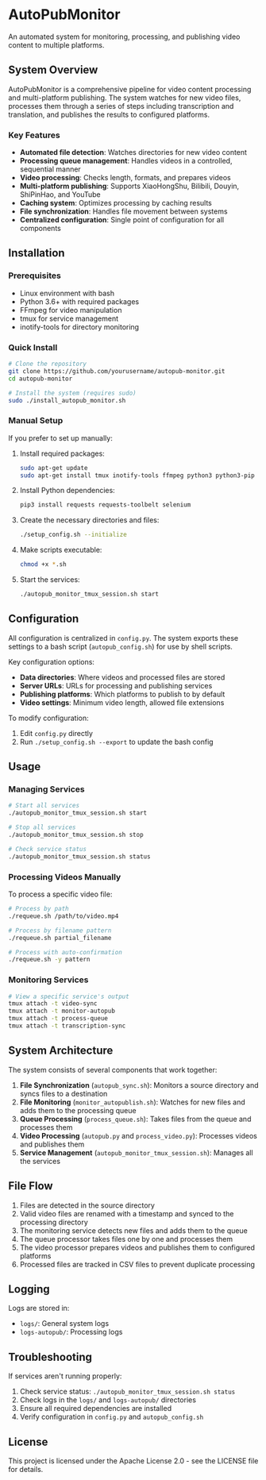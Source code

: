 # AutoPubMonitor

An automated system for monitoring, processing, and publishing video content to multiple platforms.

## System Overview

AutoPubMonitor is a comprehensive pipeline for video content processing and multi-platform publishing. The system watches for new video files, processes them through a series of steps including transcription and translation, and publishes the results to configured platforms.

### Key Features

- **Automated file detection**: Watches directories for new video content
- **Processing queue management**: Handles videos in a controlled, sequential manner
- **Video processing**: Checks length, formats, and prepares videos
- **Multi-platform publishing**: Supports XiaoHongShu, Bilibili, Douyin, ShiPinHao, and YouTube
- **Caching system**: Optimizes processing by caching results
- **File synchronization**: Handles file movement between systems
- **Centralized configuration**: Single point of configuration for all components

## Installation

### Prerequisites

- Linux environment with bash
- Python 3.6+ with required packages
- FFmpeg for video manipulation
- tmux for service management
- inotify-tools for directory monitoring

### Quick Install

```bash
# Clone the repository
git clone https://github.com/yourusername/autopub-monitor.git
cd autopub-monitor

# Install the system (requires sudo)
sudo ./install_autopub_monitor.sh
```

### Manual Setup

If you prefer to set up manually:

1. Install required packages:
   ```bash
   sudo apt-get update
   sudo apt-get install tmux inotify-tools ffmpeg python3 python3-pip rsync
   ```

2. Install Python dependencies:
   ```bash
   pip3 install requests requests-toolbelt selenium
   ```

3. Create the necessary directories and files:
   ```bash
   ./setup_config.sh --initialize
   ```

4. Make scripts executable:
   ```bash
   chmod +x *.sh
   ```

5. Start the services:
   ```bash
   ./autopub_monitor_tmux_session.sh start
   ```

## Configuration

All configuration is centralized in `config.py`. The system exports these settings to a bash script (`autopub_config.sh`) for use by shell scripts.

Key configuration options:

- **Data directories**: Where videos and processed files are stored
- **Server URLs**: URLs for processing and publishing services
- **Publishing platforms**: Which platforms to publish to by default
- **Video settings**: Minimum video length, allowed file extensions

To modify configuration:

1. Edit `config.py` directly
2. Run `./setup_config.sh --export` to update the bash config

## Usage

### Managing Services

```bash
# Start all services
./autopub_monitor_tmux_session.sh start

# Stop all services
./autopub_monitor_tmux_session.sh stop

# Check service status
./autopub_monitor_tmux_session.sh status
```

### Processing Videos Manually

To process a specific video file:

```bash
# Process by path
./requeue.sh /path/to/video.mp4

# Process by filename pattern
./requeue.sh partial_filename

# Process with auto-confirmation
./requeue.sh -y pattern
```

### Monitoring Services

```bash
# View a specific service's output
tmux attach -t video-sync
tmux attach -t monitor-autopub
tmux attach -t process-queue
tmux attach -t transcription-sync
```

## System Architecture

The system consists of several components that work together:

1. **File Synchronization** (`autopub_sync.sh`): Monitors a source directory and syncs files to a destination
2. **File Monitoring** (`monitor_autopublish.sh`): Watches for new files and adds them to the processing queue
3. **Queue Processing** (`process_queue.sh`): Takes files from the queue and processes them
4. **Video Processing** (`autopub.py` and `process_video.py`): Processes videos and publishes them
5. **Service Management** (`autopub_monitor_tmux_session.sh`): Manages all the services

## File Flow

1. Files are detected in the source directory
2. Valid video files are renamed with a timestamp and synced to the processing directory
3. The monitoring service detects new files and adds them to the queue
4. The queue processor takes files one by one and processes them
5. The video processor prepares videos and publishes them to configured platforms
6. Processed files are tracked in CSV files to prevent duplicate processing

## Logging

Logs are stored in:
- `logs/`: General system logs
- `logs-autopub/`: Processing logs

## Troubleshooting

If services aren't running properly:
1. Check service status: `./autopub_monitor_tmux_session.sh status`
2. Check logs in the `logs/` and `logs-autopub/` directories
3. Ensure all required dependencies are installed
4. Verify configuration in `config.py` and `autopub_config.sh`

## License

This project is licensed under the Apache License 2.0 - see the LICENSE file for details.